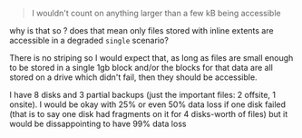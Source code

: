 > I wouldn't count on anything larger than a few kB being accessible

why is that so ? does that mean only files stored with inline extents are accessible in a degraded `single` scenario? 

There is no striping so I would expect that, as long as files are small enough to be stored in a single 1gb block and/or the blocks for that data are all stored on a drive which didn't fail, then they should be accessible.

I have 8 disks and 3 partial backups (just the important files: 2 offsite, 1 onsite). I would be okay with 25% or even 50% data loss if one disk failed (that is to say one disk had fragments on it for 4 disks-worth of files) but it would be dissappointing to have 99% data loss
